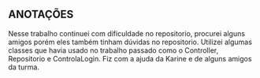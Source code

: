 ## ANOTAÇÕES

Nesse  trabalho continuei com dificuldade no repositorio, procurei alguns amigos porém eles também tinham dúvidas no repositorio. 
Utilizei algumas classes que havia usado no trabalho passado como o Controller, Repositorio e ControlaLogin. 
Fiz com a ajuda da Karine e de alguns amigos da turma.
